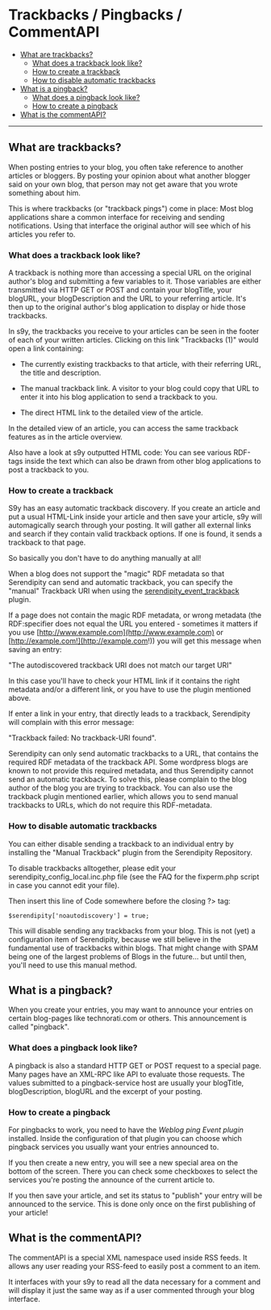 Trackbacks / Pingbacks / CommentAPI
===================================

-   [What are trackbacks?](/48.html#A2)
    -   [What does a trackback look like?](/48.html#A3)
    -   [How to create a trackback](/48.html#A4)
    -   [How to disable automatic trackbacks](/48.html#A5)
-   [What is a pingback?](/48.html#A6)
    -   [What does a pingback look like?](/48.html#A7)
    -   [How to create a pingback](/48.html#A8)
-   [What is the commentAPI?](/48.html#A9)

* * * * *

What are trackbacks?
--------------------

When posting entries to your blog, you often take reference to another articles or bloggers. By posting your opinion about what another blogger said on your own blog, that person may not get aware that you wrote something about him.

This is where trackbacks (or "trackback pings") come in place: Most blog applications share a common interface for receiving and sending notifications. Using that interface the original author will see which of his articles you refer to.

### What does a trackback look like?

A trackback is nothing more than accessing a special URL on the original author's blog and submitting a few variables to it. Those variables are either transmitted via HTTP GET or POST and contain your blogTitle, your blogURL, your blogDescription and the URL to your referring article. It's then up to the original author's blog application to display or hide those trackbacks.

In s9y, the trackbacks you receive to your articles can be seen in the footer of each of your written articles. Clicking on this link "Trackbacks (1)" would open a link containing:

-   The currently existing trackbacks to that article, with their referring URL, the title and description.

-   The manual trackback link. A visitor to your blog could copy that URL to enter it into his blog application to send a trackback to you.

-   The direct HTML link to the detailed view of the article.

In the detailed view of an article, you can access the same trackback features as in the article overview.

Also have a look at s9y outputted HTML code: You can see various RDF-tags inside the text which can also be drawn from other blog applications to post a trackback to you.

### How to create a trackback

S9y has an easy automatic trackback discovery. If you create an article and put a usual HTML-Link inside your article and then save your article, s9y will automagically search through your posting. It will gather all external links and search if they contain valid trackback options. If one is found, it sends a trackback to that page.

So basically you don't have to do anything manually at all!

When a blog does not support the "magic" RDF metadata so that Serendipity can send and automatic trackback, you can specify the "manual" Trackback URI when using the [serendipity\_event\_trackback](http://cvs.sourceforge.net/viewcvs.py/php-blog/additional_plugins/serendipity_event_trackback/) plugin.

If a page does not contain the magic RDF metadata, or wrong metadata (the RDF:specifier does not equal the URL you entered - sometimes it matters if you use [http://www.example.com](http://www.example.com) or [http://example.com!](http://example.com!)) you will get this message when saving an entry:

"The autodiscovered trackback URI does not match our target URI"

In this case you'll have to check your HTML link if it contains the right metadata and/or a different link, or you have to use the plugin mentioned above.

If enter a link in your entry, that directly leads to a trackback, Serendipity will complain with this error message:

"Trackback failed: No trackback-URI found".

Serendipity can only send automatic trackbacks to a URL, that contains the required RDF metadata of the trackback API. Some wordpress blogs are known to not provide this required metadata, and thus Serendipity cannot send an automatic trackback. To solve this, please complain to the blog author of the blog you are trying to trackback. You can also use the trackback plugin mentioned earlier, which allows you to send manual trackbacks to URLs, which do not require this RDF-metadata.

### How to disable automatic trackbacks

You can either disable sending a trackback to an individual entry by installing the "Manual Trackback" plugin from the Serendipity Repository.

To disable trackbacks alltogether, please edit your serendipity\_config\_local.inc.php file (see the FAQ for the fixperm.php script in case you cannot edit your file).

Then insert this line of Code somewhere before the closing ?\> tag:

~~~~ {.code}
$serendipity['noautodiscovery'] = true;
~~~~

This will disable sending any trackbacks from your blog. This is not (yet) a configuration item of Serendipity, because we still believe in the fundamental use of trackbacks within blogs. That might change with SPAM being one of the largest problems of Blogs in the future... but until then, you'll need to use this manual method.

What is a pingback?
-------------------

When you create your entries, you may want to announce your entries on certain blog-pages like technorati.com or others. This announcement is called "pingback".

### What does a pingback look like?

A pingback is also a standard HTTP GET or POST request to a special page. Many pages have an XML-RPC like API to evaluate those requests. The values submitted to a pingback-service host are usually your blogTitle, blogDescription, blogURL and the excerpt of your posting.

### How to create a pingback

For pingbacks to work, you need to have the *Weblog ping Event plugin* installed. Inside the configuration of that plugin you can choose which pingback services you usually want your entries announced to.

If you then create a new entry, you will see a new special area on the bottom of the screen. There you can check some checkboxes to select the services you're posting the announce of the current article to.

If you then save your article, and set its status to "publish" your entry will be announced to the service. This is done only once on the first publishing of your article!

What is the commentAPI?
-----------------------

The commentAPI is a special XML namespace used inside RSS feeds. It allows any user reading your RSS-feed to easily post a comment to an item.

It interfaces with your s9y to read all the data necessary for a comment and will display it just the same way as if a user commented through your blog interface.